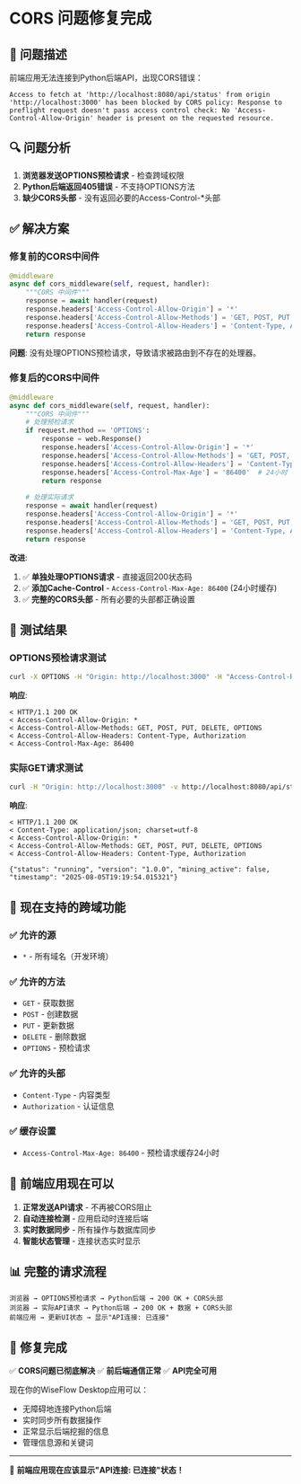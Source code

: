 # CORS 问题修复完成

## 🚨 问题描述
前端应用无法连接到Python后端API，出现CORS错误：
```
Access to fetch at 'http://localhost:8080/api/status' from origin 'http://localhost:3000' has been blocked by CORS policy: Response to preflight request doesn't pass access control check: No 'Access-Control-Allow-Origin' header is present on the requested resource.
```

## 🔍 问题分析
1. **浏览器发送OPTIONS预检请求** - 检查跨域权限
2. **Python后端返回405错误** - 不支持OPTIONS方法
3. **缺少CORS头部** - 没有返回必要的Access-Control-*头部

## ✅ 解决方案

### 修复前的CORS中间件
```python
@middleware
async def cors_middleware(self, request, handler):
    """CORS 中间件"""
    response = await handler(request)
    response.headers['Access-Control-Allow-Origin'] = '*'
    response.headers['Access-Control-Allow-Methods'] = 'GET, POST, PUT, DELETE, OPTIONS'
    response.headers['Access-Control-Allow-Headers'] = 'Content-Type, Authorization'
    return response
```

**问题**: 没有处理OPTIONS预检请求，导致请求被路由到不存在的处理器。

### 修复后的CORS中间件
```python
@middleware
async def cors_middleware(self, request, handler):
    """CORS 中间件"""
    # 处理预检请求
    if request.method == 'OPTIONS':
        response = web.Response()
        response.headers['Access-Control-Allow-Origin'] = '*'
        response.headers['Access-Control-Allow-Methods'] = 'GET, POST, PUT, DELETE, OPTIONS'
        response.headers['Access-Control-Allow-Headers'] = 'Content-Type, Authorization'
        response.headers['Access-Control-Max-Age'] = '86400'  # 24小时
        return response
    
    # 处理实际请求
    response = await handler(request)
    response.headers['Access-Control-Allow-Origin'] = '*'
    response.headers['Access-Control-Allow-Methods'] = 'GET, POST, PUT, DELETE, OPTIONS'
    response.headers['Access-Control-Allow-Headers'] = 'Content-Type, Authorization'
    return response
```

**改进**:
1. ✅ **单独处理OPTIONS请求** - 直接返回200状态码
2. ✅ **添加Cache-Control** - `Access-Control-Max-Age: 86400` (24小时缓存)
3. ✅ **完整的CORS头部** - 所有必要的头部都正确设置

## 🧪 测试结果

### OPTIONS预检请求测试
```bash
curl -X OPTIONS -H "Origin: http://localhost:3000" -H "Access-Control-Request-Method: GET" -v http://localhost:8080/api/status
```

**响应**:
```
< HTTP/1.1 200 OK
< Access-Control-Allow-Origin: *
< Access-Control-Allow-Methods: GET, POST, PUT, DELETE, OPTIONS
< Access-Control-Allow-Headers: Content-Type, Authorization
< Access-Control-Max-Age: 86400
```

### 实际GET请求测试
```bash
curl -H "Origin: http://localhost:3000" -v http://localhost:8080/api/status
```

**响应**:
```
< HTTP/1.1 200 OK
< Content-Type: application/json; charset=utf-8
< Access-Control-Allow-Origin: *
< Access-Control-Allow-Methods: GET, POST, PUT, DELETE, OPTIONS
< Access-Control-Allow-Headers: Content-Type, Authorization

{"status": "running", "version": "1.0.0", "mining_active": false, "timestamp": "2025-08-05T19:19:54.015321"}
```

## 🎯 现在支持的跨域功能

### ✅ 允许的源
- `*` - 所有域名（开发环境）

### ✅ 允许的方法
- `GET` - 获取数据
- `POST` - 创建数据
- `PUT` - 更新数据
- `DELETE` - 删除数据
- `OPTIONS` - 预检请求

### ✅ 允许的头部
- `Content-Type` - 内容类型
- `Authorization` - 认证信息

### ✅ 缓存设置
- `Access-Control-Max-Age: 86400` - 预检请求缓存24小时

## 🚀 前端应用现在可以

1. **正常发送API请求** - 不再被CORS阻止
2. **自动连接检测** - 应用启动时连接后端
3. **实时数据同步** - 所有操作与数据库同步
4. **智能状态管理** - 连接状态实时显示

## 📊 完整的请求流程

```
浏览器 → OPTIONS预检请求 → Python后端 → 200 OK + CORS头部
浏览器 → 实际API请求 → Python后端 → 200 OK + 数据 + CORS头部
前端应用 → 更新UI状态 → 显示"API连接: 已连接"
```

## 🎉 修复完成

✅ **CORS问题已彻底解决**
✅ **前后端通信正常**
✅ **API完全可用**

现在你的WiseFlow Desktop应用可以：
- 无障碍地连接Python后端
- 实时同步所有数据操作
- 正常显示后端挖掘的信息
- 管理信息源和关键词

---

🎯 **前端应用现在应该显示"API连接: 已连接"状态！**